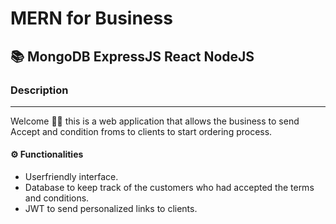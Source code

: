 # MERN for Business

## 📚 MongoDB ExpressJS React NodeJS

### Description

<hr>

Welcome 🖖🏼 this is a web application that allows the business to send Accept and condition froms to clients to start ordering process.

#### ⚙️ Functionalities

- Userfriendly interface.
- Database to keep track of the customers who had accepted the terms and conditions.
- JWT to send personalized links to clients.
